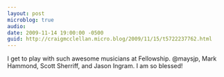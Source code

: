 ```yaml
---
layout: post
microblog: true
audio: 
date: 2009-11-14 19:00:00 -0500
guid: http://craigmcclellan.micro.blog/2009/11/15/t5722237762.html
---
```

I get to play with such awesome musicians at Fellowship. @maysjp, Mark Hammond, Scott Sherriff, and Jason Ingram. I am so blessed!
